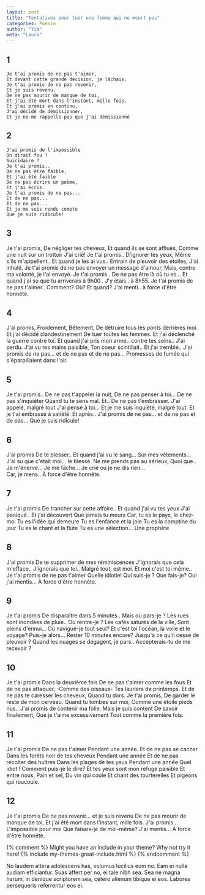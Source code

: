 ```yaml
---
layout: post
title: "Tentatives pour tuer une femme qui ne meurt pas"
categories: Poésie
author: "Tim"
meta: "Laura"
---
```


## 1
```
Je t'ai promis de ne pas t'aimer, 
Et devant cette grande décision, je lâchais.
Je t'ai promis de ne pas revenir, 
Et je suis revenu.
De ne pas mourir de manque de toi,
Et j'ai été mort dans l'instant, mille fois.
Et j'ai promis en continu, 
J'ai décidé de démissionner, 
Et je ne me rappelle pas que j'ai démissionné 
```
## 2 
```
J'ai promis de l'impossible 
On dirait fou ? 
Suicidaire ?
Je t'ai promis..
De ne pas être faible, 
Et j'ai été faible
De ne pas écrire un poème, 
Et j'ai écris.
Je t'ai promis de ne pas... 
Et de ne pas...
Et de ne pas... 
Et je me suis rendu compte
Que je suis ridicule!
```
## 3
Je t'ai promis, 
De négliger tes cheveux, 
Et quand ils se sont afflués, 
Comme une nuit sur un trottoir
J'ai crié! 
Je t'ai promis.. 
D'ignorer tes yeux,
Même s'ils m'appellent..
Et quand je les ai vus..
Entrain de pleuvoir des étoiles,
J'ai inhalé.
Je t'ai promis de ne pas envoyer un message d'amour,
Mais, contre ma volonté, je l'ai envoyé.
Je t'ai promis..
De ne pas être là où tu es...
Et quand j'ai su que tu arriverais à 9h00..
J'y étais.. à 8h55.
Je t'ai promis de ne pas t'aimer..
Comment?
Où?
Et quand?
J'ai menti.. à force d'être honnête.

## 4 
J'ai promis, 
Froidement, 
Bêtement,
De détruire tous les ponts derrières moi.
Et j'ai décidé clandestinement 
De tuer toutes les femmes.
Et j'ai déclenché la guerre contre toi.
Et quand j'ai pris mon arme.. contre tes seins..
J'ai perdu.
J'ai vu tes mains paisible, 
Ton coeur scintillait..
Et j'ai tremblé..
J'ai promis de ne pas... et de ne pas et de ne pas...
Promesses de fumée qui s'éparpillaient dans l'air.

## 5 
Je t'ai promis.. 
De ne pas t'appeler la nuit,
De ne pas penser à toi...
De ne pas s'inquiéter
Quand tu te sens mal.
Et.. De ne pas t'embrasser.
J'ai appelé, malgré tout 
J'ai pensé à toi...
Et je me suis inquiété, malgré tout.
Et je t'ai embrassé à satiété.
Et après..
J'ai promis de ne pas... et de ne pas et de pas...
Que je suis ridicule!

## 6 
J'ai promis 
De te blesser..
Et quand j'ai vu le sang...
Sur mes vêtements...
J'ai su que c'était moi... le blessé.
Ne me prends pas au sérieux,
Quoi que..
Je m'énerve... Je me fâche...
Je crie ou je ne dis rien...  
Car, je mens.. 
À force d'être honnête.

## 7
Je t'ai promis
De trancher sur cette affaire..
Et quand j'ai vu tes yeux
J'ai paniqué..
Et j'ai découvert 
Que jamais tu meurs 
Car, tu es le pays, le chez-moi
Tu es l'idée qui demeure 
Tu es l'enfance et la joie
Tu es la comptine du jour
Tu es le chant et la flute 
Tu es une sélection... Une prophète 

## 8
J'ai promis 
De te supprimer de mes réminiscences 
J'ignorais que cela m'efface..
J'ignorais que toi..
Malgré tout, est moi.
Et moi c'est toi même..
Je t'ai promis de ne pas t'aimer
Quelle idiotie!
Qui suis-je ?
Que fais-je? 
Oui j'ai mentis... 
À force d'être honnête.

## 9
Je t'ai promis 
De disparaître dans 5 minutes.. 
Mais où pars-je ?
Les rues sont inondées de pluie..
Où rentre-je ?
Les cafés saturés de la ville, 
Sont pleins d'ennui...
Où navigue-je tout seul?
Et c'est toi l'océan,
la voile et le voyage?
Puis-je alors...
Rester 10 minutes encore?
Jusqu'à ce qu'il cesse de pleuvoir ?
Quand les nuages se dégagent, je pars..
Accepterais-tu de me recevoir ?

## 10
Je t'ai promis
Dans la deuxième fois
De ne pas t'aimer comme les fous
Et de ne pas attaquer, 
-Comme des oiseaux-
Tes lauriers de printemps.
Et de ne pas te caresser les cheveux,
Quand tu dors.
Je t'ai promis,
De garder le reste de mon cerveau.
Quand tu tombes sur moi, 
Comme une étoile pieds nus.. 
J'ai promis de contenir ma folie.
Mais je suis content 
De savoir finalement, 
Que je t'aime excessivement 
Tout comme la première fois.

## 11
Je t'ai promis 
De ne pas t'aimer 
Pendant une année. 
Et de ne pas se cacher 
Dans les forêts noir de tes cheveux 
Pendant une année 
Et de ne pas récolter des huîtres 
Dans les plages de tes yeux 
Pendant une année 
Quel idiot ! Comment puis-je le dire?
Et tes yeux sont mon refuge paisible 
Et entre nous,
Pain et sel,
Du vin qui coule 
Et chant des tourterelles 
Et pigeons qui roucoule. 

## 12
Je t'ai promis 
De ne pas revenir... et je suis revenu
De ne pas mourir de manque de toi,
Et j'ai été mort dans l'instant, mille fois.
J'ai promis... 
L'impossible pour moi
Que faisais-je de moi-même?
J'ai mentis... 
À force d'être honnête.

{% comment %}
Might you have an include in your theme? Why not try it here!
{% include my-themes-great-include.html %}
{% endcomment %}

No laudem altera adolescens has, volumus lucilius eum no. Eam ei nulla audiam efficiantur. Suas affert per no, ei tale nibh sea. Sea ne magna harum, in denique scriptorem sea, cetero alienum tibique ei eos. Labores persequeris referrentur eos ei.
